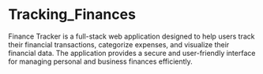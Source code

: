 # Tracking_Finances
Finance Tracker is a full-stack web application designed to help users track their financial transactions, categorize expenses, and visualize their financial data. The application provides a secure and user-friendly interface for managing personal and business finances efficiently.
